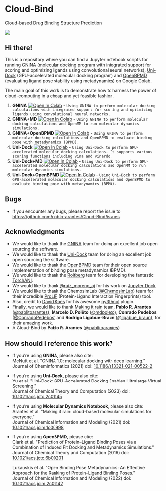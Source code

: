 # Cloud-Bind
Cloud-based Drug Binding Structure Prediction

![](https://github.com/pablo-arantes/Cloud-Bind/blob/main/Cloud-Bind_github.png)

## Hi there!

This is a repository where you can find a Jupyter notebook scripts for running [GNINA](https://github.com/gnina/gnina) (molecular docking program with integrated support for scoring and optimizing ligands using convolutional neural networks),  [Uni-Dock](https://github.com/dptech-corp/Uni-Dock) (GPU-accelerated molecular docking program) and [OpenBPMD](https://github.com/Gervasiolab/OpenBPMD) (evaluating ligand pose stability using metadynamics) on Google Colab.

The main goal of this work is to demonstrate how to harness the power of cloud-computing in a cheap and yet feasible fashion.

1. **GNINA** [![Open In Colab](https://colab.research.google.com/assets/colab-badge.svg)](https://colab.research.google.com/github/pablo-arantes/Cloud-Bind/blob/main/GNINA.ipynb)  - `Using GNINA to perform molecular docking calculations with integrated support for scoring and optimizing ligands using convolutional neural networks. `
2. **GNINA+MD** [![Open In Colab](https://colab.research.google.com/assets/colab-badge.svg)](https://colab.research.google.com/github/pablo-arantes/Cloud-Bind/blob/main/GNINA%2BMD.ipynb)  - `Using GNINA to perform molecular docking calculations and OpenMM to run molecular dynamics simulations.`
3. **GNINA+OpenBPMD** [![Open In Colab](https://colab.research.google.com/assets/colab-badge.svg)](https://colab.research.google.com/github/pablo-arantes/Cloud-Bind/blob/main/GNINA%2BOpenBPMD.ipynb)  - `Using GNINA to perform molecular docking calculations and OpenBPMD to evaluate binding pose with metadynamics (BPMD).`
4. **Uni-Dock** [![Open In Colab](https://colab.research.google.com/assets/colab-badge.svg)](https://colab.research.google.com/github/pablo-arantes/Cloud-Bind/blob/main/Uni_Dock.ipynb)  - `Using Uni-Dock to perform GPU-accelerated molecular docking calculations. It supports various scoring functions including vina and vinardo. `
5. **Uni-Dock+MD** [![Open In Colab](https://colab.research.google.com/assets/colab-badge.svg)](https://colab.research.google.com/github/pablo-arantes/Cloud-Bind/blob/main/Uni_Dock%2BMD.ipynb)  - `Using Uni-Dock to perform GPU-accelerated molecular docking calculations and OpenMM to run molecular dynamics simulations.`
6. **Uni-Dock+OpenBPMD** [![Open In Colab](https://colab.research.google.com/assets/colab-badge.svg)](https://colab.research.google.com/github/pablo-arantes/Cloud-Bind/blob/main/Uni_Dock%2BOpenBPMD.ipynb)  - `Using Uni-Dock to perform GPU-accelerated molecular docking calculations and OpenBPMD to evaluate binding pose with metadynamics (BPMD).`

## Bugs
- If you encounter any bugs, please report the issue to https://github.com/pablo-arantes/Cloud-Bind/issues

## Acknowledgments
- We would like to thank the [GNINA](https://github.com/gnina/gnina) team for doing an excellent job open sourcing the software.
- We would like to thank the [Uni-Dock](https://github.com/dptech-corp/Uni-Dock) team for doing an excellent job open sourcing the software.
- We would like to thank the [OpenBPMD](https://github.com/Gervasiolab/OpenBPMD) team for their open source implementation of binding pose metadynamics (BPMD).
- We would like to thank the [Roitberg](https://roitberg.chem.ufl.edu/) team for developing the fantastic [TorchANI](https://github.com/aiqm/torchani).
- We would like to thank [@ruiz_moreno_aj](https://twitter.com/ruiz_moreno_aj) for his work on [Jupyter Dock](https://github.com/AngelRuizMoreno/Jupyter_Dock) 
- We would like to thank the ChemosimLab ([@ChemosimLab](https://twitter.com/ChemosimLab)) team for their incredible [ProLIF](https://prolif.readthedocs.io/en/latest/index.html#) (Protein-Ligand Interaction Fingerprints) tool.
- Also, credit to [David Koes](https://github.com/dkoes) for his awesome [py3Dmol](https://3dmol.csb.pitt.edu/) plugin.
- Finally, we would like to thank [Making it rain](https://github.com/pablo-arantes/making-it-rain) team, **Pablo R. Arantes** ([@pablitoarantes](https://twitter.com/pablitoarantes)), **Marcelo D. Polêto** ([@mdpoleto](https://twitter.com/mdpoleto)), **Conrado Pedebos** ([@ConradoPedebos](https://twitter.com/ConradoPedebos)) and **Rodrigo Ligabue-Braun** ([@ligabue_braun](https://twitter.com/ligabue_braun)), for their amazing work.
- A Cloud-Bind by **Pablo R. Arantes** ([@pablitoarantes](https://twitter.com/pablitoarantes))

## How should I reference this work?
- If you’re using **GNINA**, please also cite: <br />
  McNutt et al. "GNINA 1.0: molecular docking with deep learning." <br />
  Journal of Cheminformatics (2021) doi: [10.1186/s13321-021-00522-2](https://doi.org/10.1186/s13321-021-00522-2)
- If you’re using **Uni-Dock**, please also cite: <br />
  Yu et al. "Uni-Dock: GPU-Accelerated Docking Enables Ultralarge Virtual Screening." <br />
  Journal of Chemical Theory and Computation (2023) doi: [10.1021/acs.jctc.2c01145](https://doi.org/10.1021/acs.jctc.2c01145)
- If you’re using **Molecular Dynamics Notebook**, please also cite: <br />
  Arantes et al. "Making it rain: cloud-based molecular simulations for everyone." <br />
  Journal of Chemical Information and Modeling (2021) doi: [10.1021/acs.jcim.1c00998](https://doi.org/10.1021/acs.jcim.1c00998)
- If you’re using **OpenBPMD**, please cite: <br />
  Clark et al. "Prediction of Protein–Ligand Binding Poses via a Combination of Induced Fit Docking and Metadynamics Simulations." <br />
  Journal of Chemical Theory and Computation (2016) doi: [10.1021/acs.jctc.6b00201](https://doi.org/10.1021/acs.jctc.6b00201)
  
  Lukauskis et al. "Open Binding Pose Metadynamics: An Effective Approach for the Ranking of Protein–Ligand Binding Poses." <br />
  Journal of Chemical Information and Modeling (2022) doi: [10.1021/acs.jcim.2c01142](https://doi.org/10.1021/acs.jcim.2c01142)
